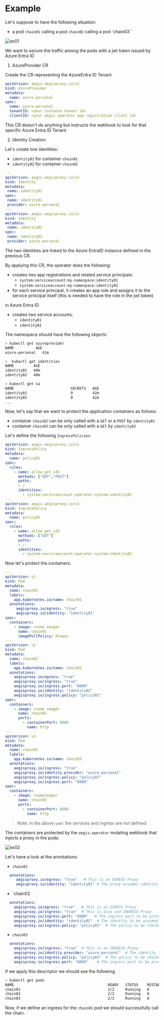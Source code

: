 # Example

Let's suppose to have the following situation:
- a pod `chain01` calling a pod `chain02` calling a pod `chain03``


![ex01](./images/example01.png)


We want to secure the traffic among the pods with a jwt token issued by Azure Entra ID


1. AzureProvider CR

Create the CR representing the AzureEntra ID Tenant

```yaml
apiVersion: aegis.aegisproxy.io/v1
kind: AzureProvider
metadata:
  name: azure-personal
spec:
  name: azure-personal
  tenantID: <your instance tenant id>
  clientID: <your aegis operator app registration client id>
```

This CR doesn't do anything but instructs the webhook to look for that specific Azure Entra ID Tenant

2. Identity Creation

Let's create tow identities:
 - `identity01` for container `chain01`
 - `identity02` for container `chain02`


 ```yaml
---
apiVersion: aegis.aegisproxy.io/v1
kind: Identity
metadata:
  name: identity01
spec:
  name: identity01
  provider: azure-personal
---
apiVersion: aegis.aegisproxy.io/v1
kind: Identity
metadata:
  name: identity02
spec:
  name: identity02
  provider: azure-personal
```

The two identities are linked to the Azure EntraID instance defined in the previous CR.

By applying this CR, the operator does the following:
- creates two app registrations and related service principals:
  - `system:serviceaccount:my-namespace:identity01`
  - `system:serviceaccount:my-namespace:identity02`
- for each service principal, it creates an app role and assigns it to the service principal itself (this is needed to have the role in the jwt token)

in Azure Entra ID

- creates two service accounts:
  - `identity01`
  - `identity02`

The namespace should have the following objects:

```bash
> kubectl get azureprovider
NAME          AGE
azure-personal   41m

>  kubectl get identities
NAME         AGE
identity01   40m
identity02   40m

> kubectl get sa
NAME                          SECRETS   AGE
identity01                    0         42m
identity02                    0         42m
...
```

Now, let's say that we want to protect the application containers as follows:

-  container `chain02` can be only called with a `GET` or a `POST` by `identity01` 
-  container `chain03` can be only called with a `GET` by `identity02` 

Let's define the following `IngressPolicies`:

```yaml
apiVersion: aegis.aegisproxy.io/v1
kind: IngressPolicy
metadata:
  name: policy01
spec:
  rules:
    - name: allow_get_id1
      methods: ["GET","POST"]
      paths:
      - /
      identities:
        - system:serviceaccount:operator-system:identity01
---
apiVersion: aegis.aegisproxy.io/v1
kind: IngressPolicy
metadata:
  name: policy02
spec:
  rules:
    - name: allow_get_id2
      methods: ["GET"]
      paths:
      - /
      identities:
        - system:serviceaccount:operator-system:identity02
```

Now let's protect the containers:

```yaml
---
apiVersion: v1
kind: Pod
metadata:
  name: chain01
  labels:
    app.kubernetes.io/name: chain01
  annotations:
     aegisproxy.io/egress: "true"
     aegisproxy.io/identity: "identity01"
spec:
  containers:
    - image: <some image>
      name: chain01
      imagePullPolicy: Always
---
apiVersion: v1
kind: Pod
metadata:
  name: chain02
  labels:
    app.kubernetes.io/name: chain02
  annotations:
    aegisproxy.io/egress: "true"
    aegisproxy.io/ingress: "true"
    aegisproxy.io/ingress.port: "8080"
    aegisproxy.io/identity: "identity02"
    aegisproxy.io/ingress.policy: "policy01"
spec:
  containers:
    - image: <some image>
      name: chain02
      ports:
        - containerPort: 8080
          name: http
---
apiVersion: v1
kind: Pod
metadata:
  name: chain03
  labels:
    app.kubernetes.io/name: chain03
  annotations:
    aegisproxy.io/ingress: "true"
    aegisproxy.io/identity.provider: "azure-personal"
    aegisproxy.io/ingress.policy: "policy02"
    aegisproxy.io/ingress.port: "8080"
spec:
  containers:
    - image: <someimage>
      name: chain03
      ports:
        - containerPort: 8080
          name: http
```

> Note: in the above `yaml` the services and ingress are not defined

The containers are protected by the `aegis-operator` mutating webhook that injects a proxy in the pods: 

![ex02](images/example02.png)

Let's have a look at the annotations:

- `chain01`
```yaml
  annotations:
     aegisproxy.io/egress: "true"   # This is an EGRESS Proxy
     aegisproxy.io/identity: "identity01" # The proxy assumes identity identity01
```     

- `chain02
```yaml
  annotations:
    aegisproxy.io/egress: "true"   # This is an EGRESS Proxy
    aegisproxy.io/ingress: "true"  # This is also and INGRESS Proxy
    aegisproxy.io/ingress.port: "8080"   # The ingress port to be protected
    aegisproxy.io/identity: "identity02"  # The identity to be assumed
    aegisproxy.io/ingress.policy: "policy01"  # The policy to be checked in ingress
```     


- `chain03`

```yaml
  annotations:
    aegisproxy.io/ingress: "true"  # This is an INGRESS Proxy
    aegisproxy.io/identity.provider: "azure-personal"  # The identity to be checked are issued by the "azure-personal" Azure Entra ID Tenant
    aegisproxy.io/ingress.policy: "policy02"  # The policy to be checked in ingress
    aegisproxy.io/ingress.port: "8080"    # The ingress port to be protected
```


If we apply this descriptor we should see the following 

```bash
> kubectl get pods
NAME                                           READY   STATUS    RESTARTS       AGE
chain01                                        2/2     Running   0              42m
chain02                                        2/2     Running   0              42m
chain03                                        2/2     Running   0              42m
```

Now, if we define an ingress for the `chain01` pod we should successfully call the chain.

